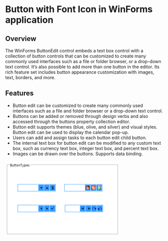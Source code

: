 # Button with Font Icon in WinForms application
## Overview
The WinForms ButtonEdit control embeds a text box control with a collection of button controls that can be customized to create many commonly used interfaces such as a file or folder browser, or a drop-down text control. It’s also possible to add more than one button in the editor. Its rich feature set includes button appearance customization with images, text, borders, and more.

## Features
* Button edit can be customized to create many commonly used interfaces such as a file and folder browser or a drop-down text control.
* Buttons can be added or removed through design verbs and also accessed through the buttons property collection editor.
* Button edit supports themes (blue, olive, and silver) and visual styles.
Button edit can be used to display the calendar pop-up.
* Users can add and assign tasks to each button edit child button.
* The internal text box for button edit can be modified to any custom text box, such as currency text box, integer text box, and percent text box.
* Images can be drawn over the buttons.
Supports data binding.

![ButtonEdit with FontIcon](ButtonWithFontIcon/Image/Button%20with%20fontItcon.png)

